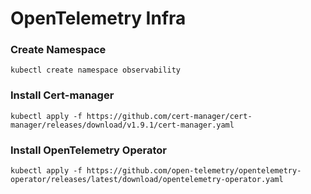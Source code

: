 # OpenTelemetry Infra

### Create Namespace
```
kubectl create namespace observability
```

### Install Cert-manager
```
kubectl apply -f https://github.com/cert-manager/cert-manager/releases/download/v1.9.1/cert-manager.yaml
```

### Install OpenTelemetry Operator
```
kubectl apply -f https://github.com/open-telemetry/opentelemetry-operator/releases/latest/download/opentelemetry-operator.yaml
```